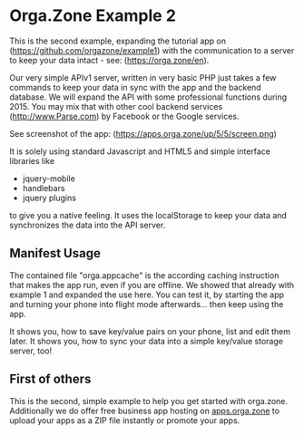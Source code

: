 Orga.Zone Example 2
===================
This is the second example, expanding the tutorial app on (https://github.com/orgazone/example1) with
the communication to a server to keep your data intact - see: (https://orga.zone/en).
 
Our very simple APIv1 server, written in very basic PHP just takes a few commands to keep your
data in sync with the app and the backend database. We will expand the API with some professional
functions during 2015. You may mix that with other cool backend services (http://www.Parse.com) by
Facebook or the Google services.

See screenshot of the app:
(https://apps.orga.zone/up/5/5/screen.png)

It is solely using standard Javascript and HTML5 and simple interface libraries like

*   jquery-mobile
*   handlebars
*   jquery plugins

to give you a native feeling. It uses the localStorage to keep your data and synchronizes the 
data into the API server.

Manifest Usage
--------------------

The contained file "orga.appcache" is the according caching instruction that makes the
app run, even if you are offline. We showed that already with example 1 and expanded the
use here. You can test it, by starting the app and turning your phone into flight mode
afterwards... then keep using the app.

It shows you, how to save key/value pairs on your phone, list and edit them later. It shows
you, how to sync your data into a simple key/value storage server, too!


First of others
---------------------

This is the second, simple example to help you get started with orga.zone. Additionally
we do offer free business app hosting on [apps.orga.zone](https://apps.orga.zone/en/) to upload your
apps as a ZIP file instantly or promote your apps.

